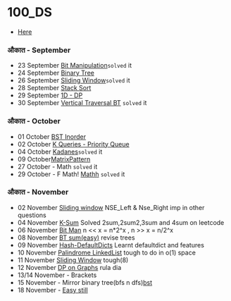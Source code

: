 # 100_DS

* [Here](https://www.geeksforgeeks.org/100-days-of-code-with-gfg-get-committed-to-a-challenge/)

### औकात - September

* 23 September [Bit Manipulation](https://practice.geeksforgeeks.org/problems/count-total-set-bits-1587115620/1)```solved``` it
* 24 September [Binary Tree](https://practice.geeksforgeeks.org/problems/cb02d40f50b0113c47cd9036e5f340bb51b32289/1)
* 26 September [Sliding Window](https://practice.geeksforgeeks.org/problems/count-occurences-of-anagrams5839/1)```solved``` it
* 28 September [Stack Sort](https://practice.geeksforgeeks.org/problems/sort-a-stack/1)
* 29 September [1D - DP](https://practice.geeksforgeeks.org/problems/2caf0501a39567d653197364a2b5c8a9f5943b7e/1)
* 30 September [Vertical Traversal BT](https://practice.geeksforgeeks.org/problems/print-a-binary-tree-in-vertical-order/1) ```solved``` it

### औकात - October
* 01 October [BST Inorder](https://practice.geeksforgeeks.org/problems/check-for-bst/1#)
* 02 October [K Queries - Priority Queue](https://practice.geeksforgeeks.org/problems/find-smallest-range-containing-elements-from-k-lists/1)
* 04 October [Kadanes](https://practice.geeksforgeeks.org/problems/maximum-difference-of-zeros-and-ones-in-binary-string4111/1)```solved``` it
* 09 October[MatrixPattern](https://leetcode.com/problems/spiral-matrix)
* 27 October - Math ```solved``` it
* 29 October - F Math! [Mathh](https://practice.geeksforgeeks.org/problems/620fb6456d6515faddd77050dfbf2821d7a94b8a/1) ```solved``` it

### औकात - November
* 02 November [Sliding window](https://practice.geeksforgeeks.org/problems/maximum-of-minimum-for-every-window-size3453/1) NSE_Left & Nse_Right imp in other questions
* 04 November [K-Sum](https://practice.geeksforgeeks.org/problems/four-elements2452/1) Solved 2sum,2sum2,3sum and 4sum on leetcode 
* 06 November [Bit Man](https://practice.geeksforgeeks.org/problems/division-without-using-multiplication-division-and-mod-operator/1#) n << x = n*2^x , n >> x = n/2^x
* 08 November [BT sum(easy)](https://practice.geeksforgeeks.org/problems/count-number-of-subtrees-having-given-sum/1#) revise trees
* 09 November [Hash-DefaultDicts](https://practice.geeksforgeeks.org/problems/974612adac31d8e35448df5879342690f841c532/1#) Learnt defaultdict and features
* 10 November [Palindrome LinkedList](https://practice.geeksforgeeks.org/problems/check-if-linked-list-is-pallindrome/1#) tough to do in o(1) space
* 11 November [Sliding Window](https://practice.geeksforgeeks.org/problems/count-the-number-of-subarrays/1) tough(8)
* 12 November [DP on Graphs](https://practice.geeksforgeeks.org/problems/possible-paths3834/1) rula dia
* 13/14 November - Brackets
* 15 November - Mirror binary tree(bfs n dfs)[bst](https://practice.geeksforgeeks.org/problems/mirror-tree/1#)
* 18 November - [Easy still](https://practice.geeksforgeeks.org/problems/activity-selection-1587115620/1#)
